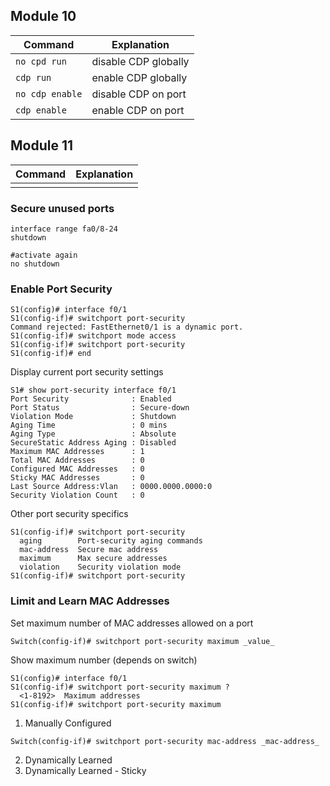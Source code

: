 
## Module 10

| Command       | Explanation          |
| ------------- | -------------------- |
| `no cpd run`    | disable CDP globally |
| `cdp run`       | enable CDP globally  |
| `no cdp enable` | disable CDP on port  |
| `cdp enable`    | enable CDP on port                     |

## Module 11

| Command | Explanation |
| ------- | ----------- |
|         |             |

### Secure unused ports

```
interface range fa0/8-24
shutdown

#activate again
no shutdown
```

### Enable Port Security

```
S1(config)# interface f0/1
S1(config-if)# switchport port-security
Command rejected: FastEthernet0/1 is a dynamic port.
S1(config-if)# switchport mode access
S1(config-if)# switchport port-security
S1(config-if)# end
```

Display current port security settings
```
S1# show port-security interface f0/1
Port Security              : Enabled
Port Status                : Secure-down
Violation Mode             : Shutdown
Aging Time                 : 0 mins
Aging Type                 : Absolute
SecureStatic Address Aging : Disabled
Maximum MAC Addresses      : 1
Total MAC Addresses        : 0
Configured MAC Addresses   : 0
Sticky MAC Addresses       : 0
Last Source Address:Vlan   : 0000.0000.0000:0
Security Violation Count   : 0
```

Other port security specifics
```
S1(config-if)# switchport port-security 
  aging        Port-security aging commands
  mac-address  Secure mac address
  maximum      Max secure addresses
  violation    Security violation mode  
S1(config-if)# switchport port-security
```

### Limit and Learn MAC Addresses

Set maximum number of MAC addresses allowed on a port
```
Switch(config-if)# switchport port-security maximum _value_
```

Show maximum number (depends on switch)
```
S1(config)# interface f0/1
S1(config-if)# switchport port-security maximum ? 
  <1-8192>  Maximum addresses
S1(config-if)# switchport port-security maximum
```

1. Manually Configured
```
Switch(config-if)# switchport port-security mac-address _mac-address_
```

2. Dynamically Learned
4. Dynamically Learned - Sticky